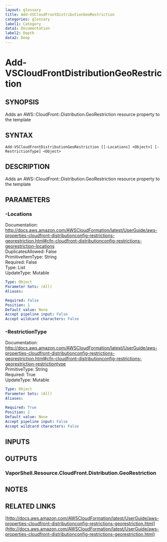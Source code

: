 ```yaml
---
layout: glossary
title: Add-VSCloudFrontDistributionGeoRestriction
categories: glossary
label1: Category
data1: Documentation
label2: Depth
data2: Deep
---
```


# Add-VSCloudFrontDistributionGeoRestriction

## SYNOPSIS
Adds an AWS::CloudFront::Distribution.GeoRestriction resource property to the template

## SYNTAX

```
Add-VSCloudFrontDistributionGeoRestriction [[-Locations] <Object>] [-RestrictionType] <Object>
```

## DESCRIPTION
Adds an AWS::CloudFront::Distribution.GeoRestriction resource property to the template

## PARAMETERS

### -Locations
Documentation: http://docs.aws.amazon.com/AWSCloudFormation/latest/UserGuide/aws-properties-cloudfront-distributionconfig-restrictions-georestriction.html#cfn-cloudfront-distributionconfig-restrictions-georestriction-locations    
DuplicatesAllowed: False    
PrimitiveItemType: String    
Required: False    
Type: List    
UpdateType: Mutable

```yaml
Type: Object
Parameter Sets: (All)
Aliases: 

Required: False
Position: 1
Default value: None
Accept pipeline input: False
Accept wildcard characters: False
```

### -RestrictionType
Documentation: http://docs.aws.amazon.com/AWSCloudFormation/latest/UserGuide/aws-properties-cloudfront-distributionconfig-restrictions-georestriction.html#cfn-cloudfront-distributionconfig-restrictions-georestriction-restrictiontype    
PrimitiveType: String    
Required: True    
UpdateType: Mutable

```yaml
Type: Object
Parameter Sets: (All)
Aliases: 

Required: True
Position: 2
Default value: None
Accept pipeline input: False
Accept wildcard characters: False
```

## INPUTS

## OUTPUTS

### VaporShell.Resource.CloudFront.Distribution.GeoRestriction

## NOTES

## RELATED LINKS

[http://docs.aws.amazon.com/AWSCloudFormation/latest/UserGuide/aws-properties-cloudfront-distributionconfig-restrictions-georestriction.html](http://docs.aws.amazon.com/AWSCloudFormation/latest/UserGuide/aws-properties-cloudfront-distributionconfig-restrictions-georestriction.html)

